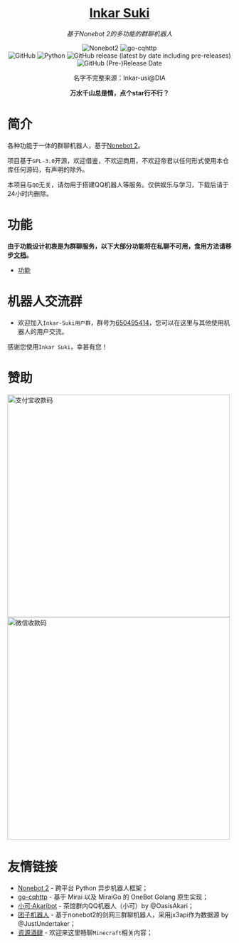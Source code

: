 <div align="center">

# [Inkar Suki](https://www.inkar-suki.xyz)

_基于Nonebot 2的多功能的群聊机器人_

![Nonebot2](https://img.shields.io/badge/Nonebot2-Release_v2.0.0_beta.5-brightgreen)
![go-cqhttp](https://img.shields.io/badge/go--cqhttp-v1.0.0_rc3-brightgreen)
<br>
![GitHub](https://img.shields.io/github/license/codethink-cn/Inkar-Suki)
![Python](https://img.shields.io/badge/Python-3.8+-blue)
![GitHub release (latest by date including pre-releases)](https://img.shields.io/github/v/release/codethink-cn/Inkar-Suki?include_prereleases)
![GitHub (Pre-)Release Date](https://img.shields.io/github/release-date-pre/codethink-cn/Inkar-Suki)

名字不完整来源：Inkar-usi@DIA

**万水千山总是情，点个star行不行？**

</div>
    
# 简介

各种功能于一体的群聊机器人，基于[Nonebot 2](https://v2.nonebot.dev)。

项目基于`GPL-3.0`开源，欢迎借鉴，不欢迎商用，不欢迎帝君以任何形式使用本仓库任何源码，有声明的除外。

本项目与`QQ`无关，请勿用于搭建QQ机器人等服务。仅供娱乐与学习，下载后请于24小时内删除。

# 功能
**由于功能设计初衷是为群聊服务，以下大部分功能将在私聊不可用，食用方法请移步[文档](https://inkar-suki.codethink.cn)。**

* [功能](/applications.md)

# 机器人交流群
- 欢迎加入`Inkar-Suki用户群`，群号为[650495414](https://jq.qq.com/?_wv=1027&k=JazIPJxf)，您可以在这里与其他使用机器人的用户交流。

感谢您使用`Inkar Suki`，幸甚有您！

# 赞助

<img src="https://inkar-suki.codethink.cn/assets/img/wechat_donate.png" height="500" alt="支付宝收款码">
<img src="https://inkar-suki.codethink.cn/assets/img/alipay_donate.png" height="500" alt="微信收款码">

# 友情链接
- [Nonebot 2](https://v2.nonebot.dev/) - 跨平台 Python 异步机器人框架；
- [go-cqhttp](https://docs.go-cqhttp.org/) - 基于 Mirai 以及 MiraiGo 的 OneBot Golang 原生实现；
- [小可·Akaribot](https://github.com/Teahouse-Studios/akari-bot) - 茶馆群内QQ机器人（小可）by @OasisAkari；
- [团子机器人](https://github.com/JustUndertaker/mini_jx3_bot) - 基于nonebot2的剑网三群聊机器人，采用jx3api作为数据源 by @JustUndertaker；
- [资源酒肆](https://jq.qq.com/?_wv=1027&k=urh2dqal) - 欢迎来这里畅聊`Minecraft`相关内容；
